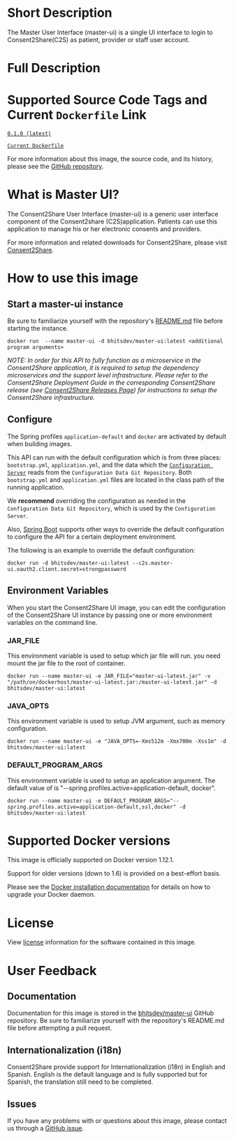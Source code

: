 # Short Description
The Master User Interface (master-ui) is a single UI interface to login to Consent2Share(C2S) as patient, provider or staff user account.

# Full Description

# Supported Source Code Tags and Current `Dockerfile` Link

[`0.1.0 (latest)`](https://github.com/bhits-dev/master-ui/releases/tag/0.1.0)

[`Current Dockerfile`](../master-ui/src/main/docker/Dockerfile)

For more information about this image, the source code, and its history, please see the [GitHub repository](https://github.com/bhits-dev/master-ui).

# What is Master UI?

The Consent2Share User Interface (master-ui) is a generic user interface component of the Consent2share (C2S)application. Patients can use this application to manage his or her electronic consents and providers.

For more information and related downloads for Consent2Share, please visit [Consent2Share](https://bhits-dev.github.io/consent2share/).

# How to use this image

## Start a master-ui instance

Be sure to familiarize yourself with the repository's [README.md](https://github.com/bhitsdev/master-ui) file before starting the instance.

`docker run  --name master-ui -d bhitsdev/master-ui:latest <additional program arguments>`

*NOTE: In order for this API to fully function as a microservice in the Consent2Share application, it is required to setup the dependency microservices and the support level infrastructure. Please refer to the Consent2Share Deployment Guide in the corresponding Consent2Share release (see [Consent2Share Releases Page](https://github.com/bhits-dev/consent2share/releases)) for instructions to setup the Consent2Share infrastructure.*

## Configure

The Spring profiles `application-default` and `docker` are activated by default when building images.

This API can run with the default configuration which is from three places: `bootstrap.yml`, `application.yml`, and the data which the [`Configuration Server`](https://github.com/bhits-dev/config-server) reads from the `Configuration Data Git Repository`. Both `bootstrap.yml` and `application.yml` files are located in the class path of the running application.

We **recommend** overriding the configuration as needed in the `Configuration Data Git Repository`, which is used by the `Configuration Server`.

Also, [Spring Boot](https://projects.spring.io/spring-boot/) supports other ways to override the default configuration to configure the API for a certain deployment environment. 

The following is an example to override the default configuration:

`docker run -d bhitsdev/master-ui:latest --c2s.master-ui.oauth2.client.secret=strongpassword`

## Environment Variables

When you start the Consent2Share UI image, you can edit the configuration of the Consent2Share UI instance by passing one or more environment variables on the command line. 

### JAR_FILE
This environment variable is used to setup which jar file will run. you need mount the jar file to the root of container.

`docker run --name master-ui -e JAR_FILE="master-ui-latest.jar" -v "/path/on/dockerhost/master-ui-latest.jar:/master-ui-latest.jar" -d bhitsdev/master-ui:latest`

### JAVA_OPTS 
This environment variable is used to setup JVM argument, such as memory configuration.

`docker run --name master-ui -e "JAVA_OPTS=-Xms512m -Xmx700m -Xss1m" -d bhitsdev/master-ui:latest`

### DEFAULT_PROGRAM_ARGS 

This environment variable is used to setup an application argument. The default value of is "--spring.profiles.active=application-default, docker".

`docker run --name master-ui -e DEFAULT_PROGRAM_ARGS="--spring.profiles.active=application-default,ssl,docker" -d bhitsdev/master-ui:latest`

# Supported Docker versions
This image is officially supported on Docker version 1.12.1.

Support for older versions (down to 1.6) is provided on a best-effort basis.

Please see the [Docker installation documentation](https://docs.docker.com/engine/installation/) for details on how to upgrade your Docker daemon.

# License
View [license](https://github.com/bhits-dev/master-ui/blob/master/LICENSE) information for the software contained in this image.

# User Feedback

## Documentation 
Documentation for this image is stored in the [bhitsdev/master-ui](https://github.com/bhits-dev/master-ui) GitHub repository. Be sure to familiarize yourself with the repository's README.md file before attempting a pull request.

## Internationalization (i18n)

Consent2Share provide support for Internationalization (i18n) in English and Spanish. English is the default language and is fully supported but 
for Spanish, the translation still need to be completed.

## Issues

If you have any problems with or questions about this image, please contact us through a [GitHub issue](https://github.com/bhits-dev/master-ui/issues).